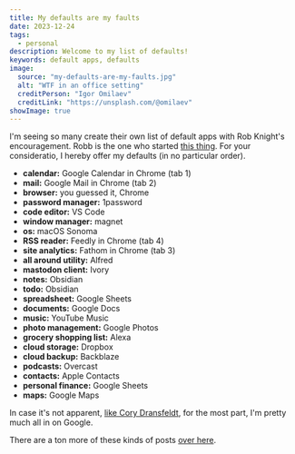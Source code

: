 ```yaml
---
title: My defaults are my faults
date: 2023-12-24
tags:
  - personal
description: Welcome to my list of defaults!
keywords: default apps, defaults
image:
  source: "my-defaults-are-my-faults.jpg"
  alt: "WTF in an office setting"
  creditPerson: "Igor Omilaev"
  creditLink: "https://unsplash.com/@omilaev"
showImage: true
---
```


I'm seeing so many create their own list of default apps with Rob Knight's encouragement. Robb is the one who started [this thing](https://defaults.rknight.me/). For your consideratio, I hereby offer my defaults (in no particular order).

- <strong>calendar:</strong> Google Calendar in Chrome (tab 1)
- <strong>mail:</strong> Google Mail in Chrome (tab 2)
- <strong>browser:</strong> you guessed it, Chrome
- <strong>password manager:</strong> 1password
- <strong>code editor:</strong> VS Code
- <strong>window manager:</strong> magnet
- <strong>os:</strong> macOS Sonoma
- <strong>RSS reader:</strong> Feedly in Chrome (tab 4)
- <strong>site analytics:</strong> Fathom in Chrome (tab 3)
- <strong>all around utility:</strong> Alfred
- <strong>mastodon client:</strong> Ivory
- <strong>notes:</strong> Obsidian
- <strong>todo:</strong> Obsidian
- <strong>spreadsheet:</strong> Google Sheets
- <strong>documents:</strong> Google Docs
- <strong>music:</strong> YouTube Music
- <strong>photo management:</strong> Google Photos
- <strong>grocery shopping list:</strong> Alexa
- <strong>cloud storage:</strong> Dropbox
- <strong>cloud backup:</strong> Backblaze
- <strong>podcasts:</strong> Overcast
- <strong>contacts:</strong> Apple Contacts
- <strong>personal finance:</strong> Google Sheets
- <strong>maps:</strong> Google Maps

In case it's not apparent, [like Cory Dransfeldt](https://coryd.dev/posts/2023/leaning-into-google-services/), for the most part, I'm pretty much all in on Google.

There are a ton more of these kinds of posts [over here](https://defaults.rknight.me/).